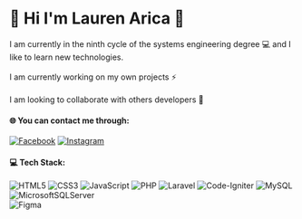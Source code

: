 # 💫 Hi I'm Lauren Arica 👋
I am currently in the ninth cycle of the systems engineering degree 💻 and I like to learn new technologies.
<br>
<br>
I am currently working on my own projects ⚡
<br>
<br>
I am looking to collaborate with others developers 👯<br>


#### 🌐 You can contact me through:
[![Facebook](https://img.shields.io/badge/Facebook-%231877F2.svg?style=for-the-badge&logo=Facebook&logoColor=white)](https://facebook.com/laurenaricag) [![Instagram](https://img.shields.io/badge/Instagram-%23E4405F.svg?style=for-the-badge&logo=Instagram&logoColor=white)](https://instagram.com/aricalauren) 

#### 💻 Tech Stack:
![HTML5](https://img.shields.io/badge/html5-%23E34F26.svg?style=for-the-badge&logo=html5&logoColor=white) ![CSS3](https://img.shields.io/badge/css3-%231572B6.svg?style=for-the-badge&logo=css3&logoColor=white) ![JavaScript](https://img.shields.io/badge/javascript-%23323330.svg?style=for-the-badge&logo=javascript&logoColor=%23F7DF1E)
![PHP](https://img.shields.io/badge/php-%23777BB4.svg?style=for-the-badge&logo=php&logoColor=white) ![Laravel](https://img.shields.io/badge/laravel-%23FF2D20.svg?style=for-the-badge&logo=laravel&logoColor=white) ![Code-Igniter](https://img.shields.io/badge/CodeIgniter-%23EF4223.svg?style=for-the-badge&logo=codeIgniter&logoColor=white) ![MySQL](https://img.shields.io/badge/mysql-%2300f.svg?style=for-the-badge&logo=mysql&logoColor=white) ![MicrosoftSQLServer](https://img.shields.io/badge/Microsoft%20SQL%20Sever-CC2927?style=for-the-badge&logo=microsoft%20sql%20server&logoColor=white) 	
![Figma](https://img.shields.io/badge/figma-%23F24E1E.svg?style=for-the-badge&logo=figma&logoColor=white)
